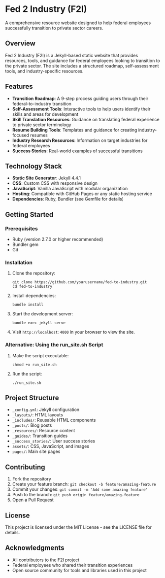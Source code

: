 # Fed 2 Industry (F2I)

A comprehensive resource website designed to help federal employees successfully transition to private sector careers.

## Overview

Fed 2 Industry (F2I) is a Jekyll-based static website that provides resources, tools, and guidance for federal employees looking to transition to the private sector. The site includes a structured roadmap, self-assessment tools, and industry-specific resources.

## Features

- **Transition Roadmap**: A 9-step process guiding users through their federal-to-industry transition
- **Self-Assessment Tools**: Interactive tools to help users identify their skills and areas for development
- **Skill Translation Resources**: Guidance on translating federal experience to private sector terminology
- **Resume Building Tools**: Templates and guidance for creating industry-focused resumes
- **Industry Research Resources**: Information on target industries for federal employees
- **Success Stories**: Real-world examples of successful transitions

## Technology Stack

- **Static Site Generator**: Jekyll 4.4.1
- **CSS**: Custom CSS with responsive design
- **JavaScript**: Vanilla JavaScript with modular organization
- **Hosting**: Compatible with GitHub Pages or any static hosting service
- **Dependencies**: Ruby, Bundler (see Gemfile for details)

## Getting Started

### Prerequisites

- Ruby (version 2.7.0 or higher recommended)
- Bundler gem
- Git

### Installation

1. Clone the repository:
   ```
   git clone https://github.com/yourusername/fed-to-industry.git
   cd fed-to-industry
   ```

2. Install dependencies:
   ```
   bundle install
   ```

3. Start the development server:
   ```
   bundle exec jekyll serve
   ```

4. Visit `http://localhost:4000` in your browser to view the site.

### Alternative: Using the run_site.sh Script

1. Make the script executable:
   ```
   chmod +x run_site.sh
   ```

2. Run the script:
   ```
   ./run_site.sh
   ```

## Project Structure

- `_config.yml`: Jekyll configuration
- `_layouts/`: HTML layouts
- `_includes/`: Reusable HTML components
- `_posts/`: Blog posts
- `_resources/`: Resource content
- `_guides/`: Transition guides
- `_success_stories/`: User success stories
- `assets/`: CSS, JavaScript, and images
- `pages/`: Main site pages

## Contributing

1. Fork the repository
2. Create your feature branch: `git checkout -b feature/amazing-feature`
3. Commit your changes: `git commit -m 'Add some amazing feature'`
4. Push to the branch: `git push origin feature/amazing-feature`
5. Open a Pull Request

## License

This project is licensed under the MIT License - see the LICENSE file for details.

## Acknowledgments

- All contributors to the F2I project
- Federal employees who shared their transition experiences
- Open source community for tools and libraries used in this project